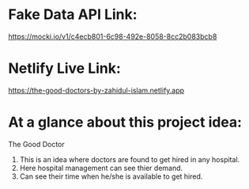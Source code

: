 # Fake Data API Link:  

https://mocki.io/v1/c4ecb801-6c98-492e-8058-8cc2b083bcb8

# Netlify Live Link: 

https://the-good-doctors-by-zahidul-islam.netlify.app


# At a glance about this project idea: 

The Good Doctor 

1. This is an idea where doctors are found to get hired in any hospital.
2. Here hospital management can see thier demand. 
3. Can see their time when he/she is available to get hired.
